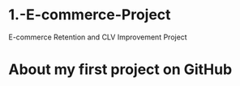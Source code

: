 # 1.-E-commerce-Project
E-commerce Retention and CLV Improvement Project
# About my first project on GitHub
